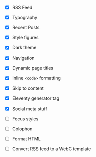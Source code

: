 - [x] RSS Feed
- [x] Typography
- [x] Recent Posts
- [x] Style figures
- [x] Dark theme
- [x] Navigation
- [x] Dynamic page titles
- [x] Inline `<code>` formatting
- [x] Skip to content
- [x] Eleventy generator tag
- [x] Social meta stuff
- [ ] Focus styles

- [ ] Colophon
- [ ] Format HTML
- [ ] Convert RSS feed to a WebC template
